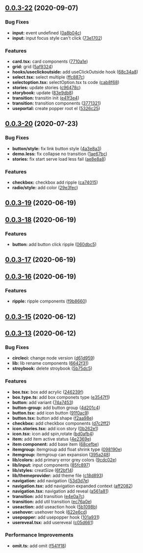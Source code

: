 ## [0.0.3-22](https://github.com/bingzhe/mccree-ui/compare/v0.0.3-20...v0.0.3-22) (2020-09-07)


### Bug Fixes

* **input:** event undefined ([0a8b04c](https://github.com/bingzhe/mccree-ui/commit/0a8b04c69a0b66853cb62400dc7a5fa7e39765f3))
* **input:** input focus style can't click ([73e1702](https://github.com/bingzhe/mccree-ui/commit/73e1702446d1393c35b82b45b054400b32e11bb1))


### Features

* **card.tsx:** card components ([7710a1e](https://github.com/bingzhe/mccree-ui/commit/7710a1ec1b4861eed50ef7b7c27319586cf6dd40))
* **grid:** grid ([5af9324](https://github.com/bingzhe/mccree-ui/commit/5af9324cfd153ce5f74260fa6d935cb06adf5c6c))
* **hooks/useclickoutside:** add useClickOutside hook ([68c34a8](https://github.com/bingzhe/mccree-ui/commit/68c34a89b88b8b255b5030383549591f90919ecd))
* **select.tsx:** select multiple ([ffc887c](https://github.com/bingzhe/mccree-ui/commit/ffc887c8e73a7fbeebb44ed1ee9b318df1614214))
* **selectoption.tsx:** selectOption.tsx ts code ([cab8f68](https://github.com/bingzhe/mccree-ui/commit/cab8f6880b0483b30dcd37031c74ea8f1e8b3a25))
* **stories:** update stories ([c96478c](https://github.com/bingzhe/mccree-ui/commit/c96478cbd2b7116fb97a1aaaa444782e0f411293))
* **storybook:** update ([83e9db8](https://github.com/bingzhe/mccree-ui/commit/83e9db888a13008d1af9d8ad05fbcb46d2e58a1d))
* **transition:** transitin init ([e41f3e4](https://github.com/bingzhe/mccree-ui/commit/e41f3e46c96d49eb91e2e1b1a4512fdfc788aa79))
* **transition:** transition components ([3771321](https://github.com/bingzhe/mccree-ui/commit/3771321f689553ddc5df9285f2006fadd958b774))
* **useportal:** create popper root el ([5326c25](https://github.com/bingzhe/mccree-ui/commit/5326c25657b61ee426661543bde4e21de3dc704e))



## [0.0.3-20](https://github.com/bingzhe/mccree-ui/compare/v0.0.3-19...v0.0.3-20) (2020-07-23)


### Bug Fixes

* **button/style:** fix link button style ([4a3e8a3](https://github.com/bingzhe/mccree-ui/commit/4a3e8a324b8baea7fdf923f353aa38ba483ca63f))
* **demo.less:** fix collapse no transition ([1ae67bc](https://github.com/bingzhe/mccree-ui/commit/1ae67bcc3b76cc1be415052dbc74500a8191b0f0))
* **stories:** fix start serve load less fail ([ae8e8a8](https://github.com/bingzhe/mccree-ui/commit/ae8e8a8c0307e06daef06676e22e5f312dc8153a))


### Features

* **checkbox:** checkbox add ripple ([ca74015](https://github.com/bingzhe/mccree-ui/commit/ca74015b0e37aa7c8bb25b43dca360847ae49da2))
* **radio/style:** add color ([29e3fec](https://github.com/bingzhe/mccree-ui/commit/29e3fecd32dee74bc03624f058a2147b0ad9d25f))



## [0.0.3-19](https://github.com/bingzhe/mccree-ui/compare/v0.0.3-18...v0.0.3-19) (2020-06-19)



## [0.0.3-18](https://github.com/bingzhe/mccree-ui/compare/v0.0.3-17...v0.0.3-18) (2020-06-19)


### Features

* **button:** add button click ripple ([060dbc5](https://github.com/bingzhe/mccree-ui/commit/060dbc55898f4b87774a4831bb6543407011fa71))



## [0.0.3-17](https://github.com/bingzhe/mccree-ui/compare/v0.0.3-16...v0.0.3-17) (2020-06-19)



## [0.0.3-16](https://github.com/bingzhe/mccree-ui/compare/v0.0.3-15...v0.0.3-16) (2020-06-19)


### Features

* **ripple:** ripple components ([f9b8660](https://github.com/bingzhe/mccree-ui/commit/f9b8660a99fe168ddb59727d69b06f81b4d81bc2))



## [0.0.3-15](https://github.com/bingzhe/mccree-ui/compare/v0.0.3-13...v0.0.3-15) (2020-06-12)



## [0.0.3-13](https://github.com/bingzhe/mccree-ui/compare/9cdc02e9290bc6df51cf72161b8d5669b39910c3...v0.0.3-13) (2020-06-12)


### Bug Fixes

* **circleci:** change node version ([d61d959](https://github.com/bingzhe/mccree-ui/commit/d61d959ed13071af3fcbf6701875e43ec0d08a43))
* **lib:** lib rename components ([6642f31](https://github.com/bingzhe/mccree-ui/commit/6642f31c35412ea5881d2fa7b196e59538db6789))
* **stroybook:** delete stroybook ([5b75dc5](https://github.com/bingzhe/mccree-ui/commit/5b75dc594a6c5ed9f7acd0260fd7a13b9de9616b))


### Features

* **box.tsx:** box add acrylic ([246239f](https://github.com/bingzhe/mccree-ui/commit/246239f1fd1c00562ad47975216f0b911c4b3aab))
* **box.type.ts:** add box componets type ([e3547f1](https://github.com/bingzhe/mccree-ui/commit/e3547f13b0122a35d4cc5ecbee962d926e81d7db))
* **button:** add variant ([74a7453](https://github.com/bingzhe/mccree-ui/commit/74a7453cd56c896a206ade4e2337046affeee6b1))
* **button-group:** add button group ([4d201c4](https://github.com/bingzhe/mccree-ui/commit/4d201c4455506626003194f3d76ab62bdf44c5d9))
* **button.tsx:** add icon button ([91f0ac9](https://github.com/bingzhe/mccree-ui/commit/91f0ac925a6fe63887381bacc792374e2259df91))
* **button.tsx:** button add shape ([f2aa98e](https://github.com/bingzhe/mccree-ui/commit/f2aa98e1f526b61221ee1b0ab9ae9eb9372e7b02))
* **checkbox:** add checkbox components ([d7c2ff2](https://github.com/bingzhe/mccree-ui/commit/d7c2ff2dd9b2e1c9872948e1b7a9ba6a26181116))
* **icon.stories.tsx:** add icon story ([0b262e1](https://github.com/bingzhe/mccree-ui/commit/0b262e1a6ddc7f4328e810c0bc545dbff24d812b))
* **icon.tsx:** icon add spin,rotate ([bd0afb4](https://github.com/bingzhe/mccree-ui/commit/bd0afb4156069f4dda076f631c917b2b3ddac0a5))
* **item:** add item active status ([4e2369e](https://github.com/bingzhe/mccree-ui/commit/4e2369edf3a774e6c32903b5b747f4eadb14d843))
* **item component:** add base item ([68cefbe](https://github.com/bingzhe/mccree-ui/commit/68cefbebfcbf90c8c684ce5fc9d2b97bda15481a))
* **itemgroup:** itemgroup add float shrink type ([098190e](https://github.com/bingzhe/mccree-ui/commit/098190ee3e76af34de8b1d8027db7a09f3d882c8))
* **itemgroup:** itemgroup can expansion ([395a248](https://github.com/bingzhe/mccree-ui/commit/395a2484e68ced86a8fce584b03ef40ce7a27bf2))
* **lib/colors:** add primary error grey colors ([9cdc02e](https://github.com/bingzhe/mccree-ui/commit/9cdc02e9290bc6df51cf72161b8d5669b39910c3))
* **lib/input:** input components ([85fc897](https://github.com/bingzhe/mccree-ui/commit/85fc897ceac1b4085bc41ff410c5fc577966c76f))
* **lib/styles:** creatSize ([6f2bf14](https://github.com/bingzhe/mccree-ui/commit/6f2bf1439c19be1ff8dd542917e545a19688a707))
* **lib/themeprovider:** add theme file ([c18d893](https://github.com/bingzhe/mccree-ui/commit/c18d893820e2eee311a47513e507ae8cb0d51a00))
* **navigation:** add navigation ([53d3d7e](https://github.com/bingzhe/mccree-ui/commit/53d3d7e3a7f0ee0d8f8af25cacb0aa43bc74eeaf))
* **navigation.tsx:** add navigation expanded context ([aff2082](https://github.com/bingzhe/mccree-ui/commit/aff20826e4da3dcf90d13c40b493a85a1c7af3fd))
* **navigation.tsx:** navigation add reveal ([a561a81](https://github.com/bingzhe/mccree-ui/commit/a561a8180b5bf2c1513c196e770cd19be2c05572))
* **transition:** add transition ([e4e0a7c](https://github.com/bingzhe/mccree-ui/commit/e4e0a7ca2cc301f505d76cacff3ea82df1d9a34b))
* **transition:** add util transition ([ec76a0e](https://github.com/bingzhe/mccree-ui/commit/ec76a0e09f0ef29b6dd280870cb4eadd257ef19f))
* **useaction:** add useaction hook ([5b1098b](https://github.com/bingzhe/mccree-ui/commit/5b1098b2911390d78dc233778165d3f198365cd7))
* **usehover:** usehover hook ([622e6cd](https://github.com/bingzhe/mccree-ui/commit/622e6cddcb555584f966e8becf9c726c91da0622))
* **usepopper:** add usepopper hook ([101a931](https://github.com/bingzhe/mccree-ui/commit/101a9310c3d4ad362eea632d1c81e532f071e796))
* **usereveal.tsx:** add usereveal ([c05d661](https://github.com/bingzhe/mccree-ui/commit/c05d6612be1c3a713bc03b4bdc9b4d39f669347f))


### Performance Improvements

* **omit.ts:** add omit ([f541f18](https://github.com/bingzhe/mccree-ui/commit/f541f1839a2c807bc6b56b53b8d5440432019956))



